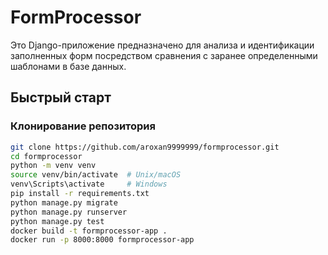 # FormProcessor

Это Django-приложение предназначено для анализа и идентификации заполненных форм посредством сравнения с заранее определенными шаблонами в базе данных.

## Быстрый старт

### Клонирование репозитория

```bash
git clone https://github.com/aroxan9999999/formprocessor.git
cd formprocessor
python -m venv venv
source venv/bin/activate  # Unix/macOS
venv\Scripts\activate     # Windows
pip install -r requirements.txt
python manage.py migrate
python manage.py runserver
python manage.py test
docker build -t formprocessor-app .
docker run -p 8000:8000 formprocessor-app
